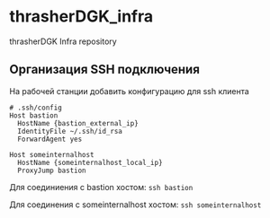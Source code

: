 # thrasherDGK_infra
thrasherDGK Infra repository

## Организация SSH подключения
На рабочей станции добавить конфигурацию для ssh клиента
```
# .ssh/config
Host bastion
  HostName {bastion_external_ip}
  IdentityFile ~/.ssh/id_rsa
  ForwardAgent yes

Host someinternalhost
  HostName {someinternalhost_local_ip}
  ProxyJump bastion
```

Для соединиения с bastion хостом: `ssh bastion`

Для соединения с someinternalhost хостом: `ssh someinternalhost`
